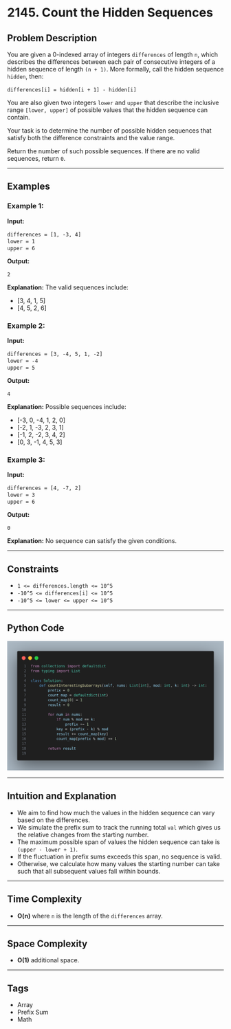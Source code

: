 # 2145. Count the Hidden Sequences

## Problem Description

You are given a 0-indexed array of integers `differences` of length `n`, which describes the differences between each pair of consecutive integers of a hidden sequence of length `(n + 1)`. More formally, call the hidden sequence `hidden`, then:

```
differences[i] = hidden[i + 1] - hidden[i]
```

You are also given two integers `lower` and `upper` that describe the inclusive range `[lower, upper]` of possible values that the hidden sequence can contain.

Your task is to determine the number of possible hidden sequences that satisfy both the difference constraints and the value range.

Return the number of such possible sequences. If there are no valid sequences, return `0`.

---

## Examples

### Example 1:

**Input:**

```
differences = [1, -3, 4]
lower = 1
upper = 6
```

**Output:**

```
2
```

**Explanation:**
The valid sequences include:

- [3, 4, 1, 5]
- [4, 5, 2, 6]

### Example 2:

**Input:**

```
differences = [3, -4, 5, 1, -2]
lower = -4
upper = 5
```

**Output:**

```
4
```

**Explanation:**
Possible sequences include:

- [-3, 0, -4, 1, 2, 0]
- [-2, 1, -3, 2, 3, 1]
- [-1, 2, -2, 3, 4, 2]
- [0, 3, -1, 4, 5, 3]

### Example 3:

**Input:**

```
differences = [4, -7, 2]
lower = 3
upper = 6
```

**Output:**

```
0
```

**Explanation:**
No sequence can satisfy the given conditions.

---

## Constraints

- `1 <= differences.length <= 10^5`
- `-10^5 <= differences[i] <= 10^5`
- `-10^5 <= lower <= upper <= 10^5`

---

## Python Code

![image.png](image.png)

---

## Intuition and Explanation

- We aim to find how much the values in the hidden sequence can vary based on the differences.
- We simulate the prefix sum to track the running total `val` which gives us the relative changes from the starting number.
- The maximum possible span of values the hidden sequence can take is `(upper - lower + 1)`.
- If the fluctuation in prefix sums exceeds this span, no sequence is valid.
- Otherwise, we calculate how many values the starting number can take such that all subsequent values fall within bounds.

---

## Time Complexity

- **O(n)** where `n` is the length of the `differences` array.

---

## Space Complexity

- **O(1)** additional space.

---

## Tags

- Array
- Prefix Sum
- Math

